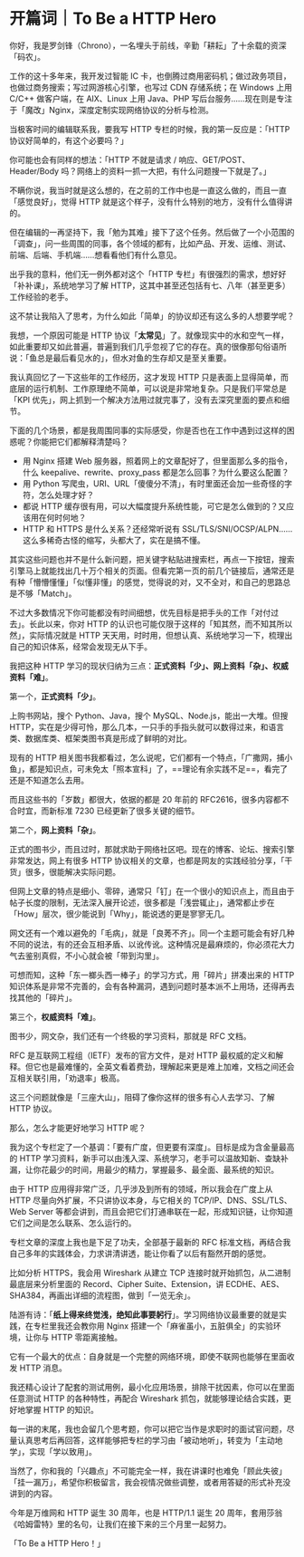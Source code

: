 # 开篇词｜To Be a HTTP Hero

你好，我是罗剑锋（Chrono），一名埋头于前线，辛勤「耕耘」了十余载的资深「码农」。

工作的这十多年来，我开发过智能 IC 卡，也倒腾过商用密码机；做过政务项目，也做过商务搜索；写过网游核心引擎，也写过 CDN 存储系统；在 Windows 上用 C/C++ 做客户端，在 AIX、Linux 上用 Java、PHP 写后台服务……现在则是专注于「魔改」Nginx，深度定制实现网络协议的分析与检测。

当极客时间的编辑联系我，要我写 HTTP 专栏的时候，我的第一反应是：「HTTP 协议好简单的，有这个必要吗？」

你可能也会有同样的想法：「HTTP 不就是请求 / 响应、GET/POST、Header/Body 吗？网络上的资料一抓一大把，有什么问题搜一下就是了。」

不瞒你说，我当时就是这么想的，在之前的工作中也是一直这么做的，而且一直「感觉良好」，觉得 HTTP 就是这个样子，没有什么特别的地方，没有什么值得讲的。

但在编辑的一再坚持下，我「勉为其难」接下了这个任务。然后做了一个小范围的「调查」，问一些周围的同事，各个领域的都有，比如产品、开发、运维、测试、前端、后端、手机端……想看看他们有什么意见。

出乎我的意料，他们无一例外都对这个「HTTP 专栏」有很强烈的需求，想好好「补补课」，系统地学习了解 HTTP，这其中甚至还包括有七、八年（甚至更多）工作经验的老手。

这不禁让我陷入了思考，为什么如此「简单」的协议却还有这么多的人想要学呢？

我想，一个原因可能是 HTTP 协议「**太常见**」了。就像现实中的水和空气一样，如此重要却又如此普遍，普遍到我们几乎忽视了它的存在。真的很像那句俗语所说：「鱼总是最后看见水的」，但水对鱼的生存却又是至关重要。

我认真回忆了一下这些年的工作经历，这才发现 HTTP 只是表面上显得简单，而底层的运行机制、工作原理绝不简单，可以说是非常地复杂。只是我们平常总是「KPI 优先」，网上抓到一个解决方法用过就完事了，没有去深究里面的要点和细节。

下面的几个场景，都是我周围同事的实际感受，你是否也在工作中遇到过这样的困惑呢？你能把它们都解释清楚吗？

- 用 Nginx 搭建 Web 服务器，照着网上的文章配好了，但里面那么多的指令，什么 keepalive、rewrite、proxy_pass 都是怎么回事？为什么要这么配置？
- 用 Python 写爬虫，URI、URL「傻傻分不清」，有时里面还会加一些奇怪的字符，怎么处理才好？
- 都说 HTTP 缓存很有用，可以大幅度提升系统性能，可它是怎么做到的？又应该用在何时何地？
- HTTP 和 HTTPS 是什么关系？还经常听说有 SSL/TLS/SNI/OCSP/ALPN……这么多稀奇古怪的缩写，头都大了，实在是搞不懂。

其实这些问题也并不是什么新问题，把关键字粘贴进搜索栏，再点一下按钮，搜索引擎马上就能找出几十万个相关的页面。但看完第一页的前几个链接后，通常还是有种「懵懵懂懂」「似懂非懂」的感觉，觉得说的对，又不全对，和自己的思路总是不够「Match」。

不过大多数情况下你可能都没有时间细想，优先目标是把手头的工作「对付过去」。长此以来，你对 HTTP 的认识也可能仅限于这样的「知其然，而不知其所以然」，实际情况就是 HTTP 天天用，时时用，但想认真、系统地学习一下，梳理出自己的知识体系，经常会发现无从下手。

我把这种 HTTP 学习的现状归纳为三点：**正式资料「少」、网上资料「杂」、权威资料「难」**。

第一个，**正式资料「少」**。

上购书网站，搜个 Python、Java，搜个 MySQL、Node.js，能出一大堆。但搜 HTTP，实在是少得可怜，那么几本，一只手的手指头就可以数得过来，和语言类、数据库类、框架类图书真是形成了鲜明的对比。

现有的 HTTP 相关图书我都看过，怎么说呢，它们都有一个特点，「广撒网，捕小鱼」，都是知识点，可未免太「照本宣科」了，==理论有余实践不足==，看完了还是不知道怎么去用。

而且这些书的「岁数」都很大，依据的都是 20 年前的 RFC2616，很多内容都不合时宜，而新标准 7230 已经更新了很多关键的细节。

第二个，**网上资料「杂」**。

正式的图书少，而且过时，那就求助于网络社区吧。现在的博客、论坛、搜索引擎非常发达，网上有很多 HTTP 协议相关的文章，也都是网友的实践经验分享，「干货」很多，很能解决实际问题。

但网上文章的特点是细小、零碎，通常只「钉」在一个很小的知识点上，而且由于帖子长度的限制，无法深入展开论述，很多都是「浅尝辄止」，通常都止步在「How」层次，很少能说到「Why」，能说透的更是寥寥无几。

网文还有一个难以避免的「毛病」，就是「良莠不齐」。同一个主题可能会有好几种不同的说法，有的还会互相矛盾、以讹传讹。这种情况是最麻烦的，你必须花大力气去鉴别真假，不小心就会被「带到沟里」。

可想而知，这种「东一榔头西一棒子」的学习方式，用「碎片」拼凑出来的 HTTP 知识体系是非常不完善的，会有各种漏洞，遇到问题时基本派不上用场，还得再去找其他的「碎片」。

第三个，**权威资料「难」**。

图书少，网文杂，我们还有一个终极的学习资料，那就是 RFC 文档。

RFC 是互联网工程组（IETF）发布的官方文件，是对 HTTP 最权威的定义和解释。但它也是最难懂的，全英文看着费劲，理解起来更是难上加难，文档之间还会互相关联引用，「劝退率」极高。

这三个问题就像是「三座大山」，阻碍了像你这样的很多有心人去学习、了解 HTTP 协议。

那么，怎么才能更好地学习 HTTP 呢？

我为这个专栏定了一个基调：「要有广度，但更要有深度」。目标是成为含金量最高的 HTTP 学习资料，新手可以由浅入深、系统学习，老手可以温故知新、查缺补漏，让你花最少的时间，用最少的精力，掌握最多、最全面、最系统的知识。

由于 HTTP 应用得非常广泛，几乎涉及到所有的领域，所以我会在广度上从 HTTP 尽量向外扩展，不只讲协议本身，与它相关的 TCP/IP、DNS、SSL/TLS、Web Server 等都会讲到，而且会把它们打通串联在一起，形成知识链，让你知道它们之间是怎么联系、怎么运行的。

专栏文章的深度上我也是下足了功夫，全部基于最新的 RFC 标准文档，再结合我自己多年的实践体会，力求讲清讲透，能让你看了以后有豁然开朗的感觉。

比如分析 HTTPS，我会用 Wireshark 从建立 TCP 连接时就开始抓包，从二进制最底层来分析里面的 Record、Cipher Suite、Extension，讲 ECDHE、AES、SHA384，再画出详细的流程图，做到「一览无余」。

陆游有诗：「**纸上得来终觉浅，绝知此事要躬行**」。学习网络协议最重要的就是实践，在专栏里我还会教你用 Nginx 搭建一个「麻雀虽小，五脏俱全」的实验环境，让你与 HTTP 零距离接触。

它有一个最大的优点：自身就是一个完整的网络环境，即使不联网也能够在里面收发 HTTP 消息。

我还精心设计了配套的测试用例，最小化应用场景，排除干扰因素，你可以在里面任意测试 HTTP 的各种特性，再配合 Wireshark 抓包，就能够理论结合实践，更好地掌握 HTTP 的知识。

每一讲的末尾，我也会留几个思考题，你可以把它当作是求职时的面试官问题，尽量认真思考后再回答，这样能够把专栏的学习由「被动地听」，转变为「主动地学」，实现「学以致用」。

当然了，你和我的「兴趣点」不可能完全一样，我在讲课时也难免「顾此失彼」「挂一漏万」，希望你积极留言，我会视情况做些调整，或者用答疑的形式补充没讲到的内容。

今年是万维网和 HTTP 诞生 30 周年，也是 HTTP/1.1 诞生 20 周年，套用莎翁《哈姆雷特》里的名句，让我们在接下来的三个月里一起努力。

「To Be a HTTP Hero！」
